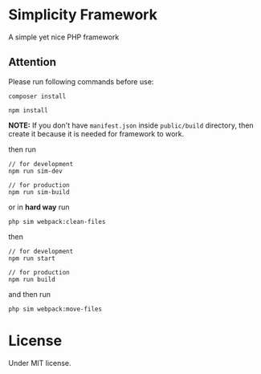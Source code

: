 # Simplicity Framework
A simple yet nice PHP framework

## Attention

Please run following commands before use:

```
composer install
```

```
npm install
```

**NOTE:** If you don't have `manifest.json` inside `public/build` 
directory, then create it because it is needed for framework to work.

then run

```
// for development
npm run sim-dev

// for production
npm run sim-build
```

or in **hard way** run

```
php sim webpack:clean-files
```

then

```
// for development
npm run start

// for production
npm run build
```

and then run

```
php sim webpack:move-files
```

# License
Under MIT license.